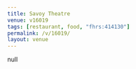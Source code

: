 ```yaml
---
title: Savoy Theatre
venue: v16019
tags: [restaurant, food, "fhrs:414130"]
permalink: /v/16019/
layout: venue
---
```

null